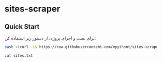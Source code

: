 # sites-scraper

## Quick Start

برای نصب و اجرای پروژه، از دستور زیر استفاده کن:

```bash
bash <(curl -Ls https://raw.githubusercontent.com/mpythont/sites-scraper/refs/heads/main/install.sh)

cat sites.txt
